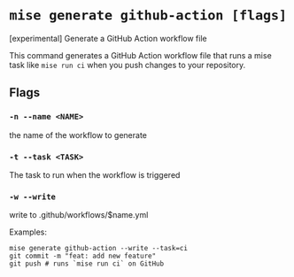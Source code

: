 # `mise generate github-action [flags]`

[experimental] Generate a GitHub Action workflow file

This command generates a GitHub Action workflow file that runs a mise task like `mise run ci`
when you push changes to your repository.

## Flags

### `-n --name <NAME>`

the name of the workflow to generate

### `-t --task <TASK>`

The task to run when the workflow is triggered

### `-w --write`

write to .github/workflows/$name.yml

Examples:

    mise generate github-action --write --task=ci
    git commit -m "feat: add new feature"
    git push # runs `mise run ci` on GitHub
